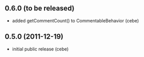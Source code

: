 
## 0.6.0 (to be released)

- added getCommentCount() to CommentableBehavior (cebe)

## 0.5.0 (2011-12-19)

- initial public release (cebe)
